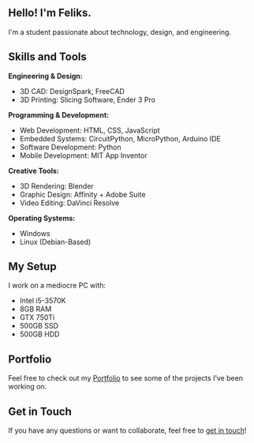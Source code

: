 ## Hello! I'm Feliks.
I'm a student passionate about technology, design, and engineering.

## Skills and Tools
**Engineering & Design:**
- 3D CAD: DesignSpark, FreeCAD
- 3D Printing: Slicing Software, Ender 3 Pro

**Programming & Development:**
- Web Development: HTML, CSS, JavaScript
- Embedded Systems: CircuitPython, MicroPython, Arduino IDE
- Software Development: Python
- Mobile Development: MIT App Inventor

**Creative Tools:**
- 3D Rendering: Blender
- Graphic Design: Affinity + Adobe Suite
- Video Editing: DaVinci Resolve

**Operating Systems:**
- Windows
- Linux (Debian-Based)

## My Setup
I work on a mediocre PC with:
- Intel i5-3570K
- 8GB RAM
- GTX 750Ti
- 500GB SSD
- 500GB HDD

## Portfolio
Feel free to check out my [Portfolio](https://feliks-szyszka.github.io) to see some of the projects I’ve been working on.

## Get in Touch
If you have any questions or want to collaborate, feel free to [get in touch](https://feliks-szyszka.github.io/contact.html)!
